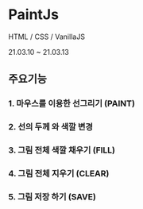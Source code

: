 # PaintJs

HTML / CSS / VanillaJS

21.03.10 ~ 21.03.13

## 주요기능

### 1. 마우스를 이용한 선그리기 (PAINT)

### 2. 선의 두께 와 색깔 변경

### 3. 그림 전체 색깔 채우기 (FILL)

### 4. 그림 전체 지우기 (CLEAR)

### 5. 그림 저장 하기 (SAVE)
